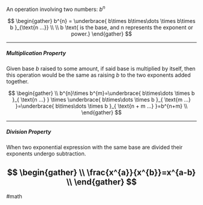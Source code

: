 An operation involving two numbers: $b^{n}$

$$
\begin{gather}
b^{n} = \underbrace{ b\times b\times\dots \times b\times b }_{\text{n …}} \\ \\
b \text{ is the base, and n represents the exponent or power.}
\end{gather}
$$

---
##### Multiplication Property 

Given base $b$ raised to some amount, if said base is multiplied by itself, then this operation would be the same as raising $b$ to the two exponents added together. 


$$
\begin{gather} \\
b^{n}\times b^{m}=\underbrace{ b\times\dots \times b }_{ \text{n …} } \times \underbrace{ b\times\dots \times b }_{ \text{m …} }=\underbrace{ b\times\dots \times b }_{ \text{n + m …} }=b^{n+m} \\
\end{gather}
$$

---
##### Division Property

When two exponential expression with the same base are divided their exponents undergo subtraction.

$$
\begin{gather} \\
\frac{x^{a}}{x^{b}}=x^{a-b} \\
\end{gather}
$$
---
#math